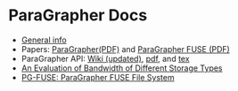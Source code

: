 #  ParaGrapher Docs
  - [General info](general_info.md)
  - Papers: [ParaGrapher(PDF)](../../../raw/main/doc/ParaGrapher-arXiv-v2.pdf)  and [ParaGrapher FUSE (PDF)](https://arxiv.org/pdf/2507.00716) 
  - ParaGrapher API: [Wiki (updated)](../../../wiki/API-Documentation), [pdf](../../../raw/main/doc/api.pdf), and [tex](../../../raw/main/doc/api.tex)
  - [An Evaluation of Bandwidth of Different Storage Types](storage-eval.md)
  - [PG-FUSE: ParaGrapher FUSE File System](pg_fuse.md)
